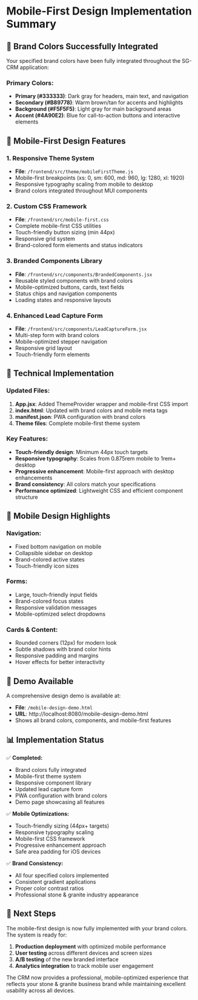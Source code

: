 # Mobile-First Design Implementation Summary

## 🎨 Brand Colors Successfully Integrated

Your specified brand colors have been fully integrated throughout the SG-CRM application:

### Primary Colors:
- **Primary (#333333)**: Dark gray for headers, main text, and navigation
- **Secondary (#B89778)**: Warm brown/tan for accents and highlights  
- **Background (#F5F5F5)**: Light gray for main background areas
- **Accent (#4A90E2)**: Blue for call-to-action buttons and interactive elements

## 📱 Mobile-First Design Features

### 1. **Responsive Theme System**
- **File**: `/frontend/src/theme/mobileFirstTheme.js`
- Mobile-first breakpoints (xs: 0, sm: 600, md: 960, lg: 1280, xl: 1920)
- Responsive typography scaling from mobile to desktop
- Brand colors integrated throughout MUI components

### 2. **Custom CSS Framework**
- **File**: `/frontend/src/mobile-first.css`
- Complete mobile-first CSS utilities
- Touch-friendly button sizing (min 44px)
- Responsive grid system
- Brand-colored form elements and status indicators

### 3. **Branded Components Library**
- **File**: `/frontend/src/components/BrandedComponents.jsx`
- Reusable styled components with brand colors
- Mobile-optimized buttons, cards, text fields
- Status chips and navigation components
- Loading states and responsive layouts

### 4. **Enhanced Lead Capture Form**
- **File**: `/frontend/src/components/LeadCaptureForm.jsx`
- Multi-step form with brand colors
- Mobile-optimized stepper navigation
- Responsive grid layout
- Touch-friendly form elements

## 🔧 Technical Implementation

### Updated Files:
1. **App.jsx**: Added ThemeProvider wrapper and mobile-first CSS import
2. **index.html**: Updated with brand colors and mobile meta tags
3. **manifest.json**: PWA configuration with brand colors
4. **Theme files**: Complete mobile-first theme system

### Key Features:
- **Touch-friendly design**: Minimum 44px touch targets
- **Responsive typography**: Scales from 0.875rem mobile to 1rem+ desktop
- **Progressive enhancement**: Mobile-first approach with desktop enhancements
- **Brand consistency**: All colors match your specifications
- **Performance optimized**: Lightweight CSS and efficient component structure

## 🎯 Mobile Design Highlights

### Navigation:
- Fixed bottom navigation on mobile
- Collapsible sidebar on desktop
- Brand-colored active states
- Touch-friendly icon sizes

### Forms:
- Large, touch-friendly input fields
- Brand-colored focus states
- Responsive validation messages
- Mobile-optimized select dropdowns

### Cards & Content:
- Rounded corners (12px) for modern look
- Subtle shadows with brand color hints
- Responsive padding and margins
- Hover effects for better interactivity

## 🚀 Demo Available

A comprehensive design demo is available at:
- **File**: `/mobile-design-demo.html`
- **URL**: http://localhost:8080/mobile-design-demo.html
- Shows all brand colors, components, and mobile-first features

## 📊 Implementation Status

✅ **Completed:**
- Brand colors fully integrated
- Mobile-first theme system
- Responsive component library
- Updated lead capture form
- PWA configuration with brand colors
- Demo page showcasing all features

✅ **Mobile Optimizations:**
- Touch-friendly sizing (44px+ targets)
- Responsive typography scaling
- Mobile-first CSS framework
- Progressive enhancement approach
- Safe area padding for iOS devices

✅ **Brand Consistency:**
- All four specified colors implemented
- Consistent gradient applications
- Proper color contrast ratios
- Professional stone & granite industry appearance

## 🔄 Next Steps

The mobile-first design is now fully implemented with your brand colors. The system is ready for:

1. **Production deployment** with optimized mobile performance
2. **User testing** across different devices and screen sizes
3. **A/B testing** of the new branded interface
4. **Analytics integration** to track mobile user engagement

The CRM now provides a professional, mobile-optimized experience that reflects your stone & granite business brand while maintaining excellent usability across all devices.
